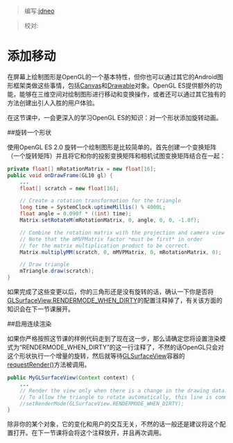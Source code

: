 > 编写:[jdneo](https://github.com/jdneo)

> 校对:

# 添加移动

在屏幕上绘制图形是OpenGL的一个基本特性，但你也可以通过其它的Android图形框架类做这些事情，包括[Canvas](http://developer.android.com/reference/android/graphics/Canvas.html)和[Drawable](http://developer.android.com/reference/android/graphics/drawable/Drawable.html)对象。OpenGL ES提供额外的功能，能够在三维空间对绘制图形进行移动和变换操作，或者还可以通过其它独有的方法创建出引人入胜的用户体验。

在这节课中，一会更深入的学习OpenGL ES的知识：对一个形状添加旋转动画。

##旋转一个形状

使用OpenGL ES 2.0 旋转一个绘制图形是比较简单的。首先创建一个变换矩阵（一个旋转矩阵）并且将它和你的投影变换矩阵和相机试图变换矩阵结合在一起：

```java
private float[] mRotationMatrix = new float[16];
public void onDrawFrame(GL10 gl) {
    ...
    float[] scratch = new float[16];

    // Create a rotation transformation for the triangle
    long time = SystemClock.uptimeMillis() % 4000L;
    float angle = 0.090f * ((int) time);
    Matrix.setRotateM(mRotationMatrix, 0, angle, 0, 0, -1.0f);

    // Combine the rotation matrix with the projection and camera view
    // Note that the mMVPMatrix factor *must be first* in order
    // for the matrix multiplication product to be correct.
    Matrix.multiplyMM(scratch, 0, mMVPMatrix, 0, mRotationMatrix, 0);

    // Draw triangle
    mTriangle.draw(scratch);
}
```

如果完成了这些变更以后，你的三角形还是没有旋转的话，确认一下你是否将[GLSurfaceView.RENDERMODE_WHEN_DIRTY](http://developer.android.com/reference/android/opengl/GLSurfaceView.html#RENDERMODE_WHEN_DIRTY)的配置注释掉了，有关该方面的知识会在下一节课展开。

##启用连续渲染

如果你严格按照这节课的样例代码走到了现在这一步，那么请确定您将设置渲染模式为“RENDERMODE_WHEN_DIRTY”的这一行注释了，不然的话OpenGL只会对这个形状执行一个增量的旋转，然后就等待[GLSurfaceView](http://developer.android.com/reference/android/opengl/GLSurfaceView.html)容器的[requestRender()](http://developer.android.com/reference/android/opengl/GLSurfaceView.html#requestRender\(\))方法被调用。

```java
public MyGLSurfaceView(Context context) {
    ...
    // Render the view only when there is a change in the drawing data.
    // To allow the triangle to rotate automatically, this line is commented out:
    //setRenderMode(GLSurfaceView.RENDERMODE_WHEN_DIRTY);
}
```

除非你的某个对象，它的变化和用户的交互无关，不然的话一般还是建议将这个配置打开。在下一节课将会将这个注释放开，并且再次调用。

